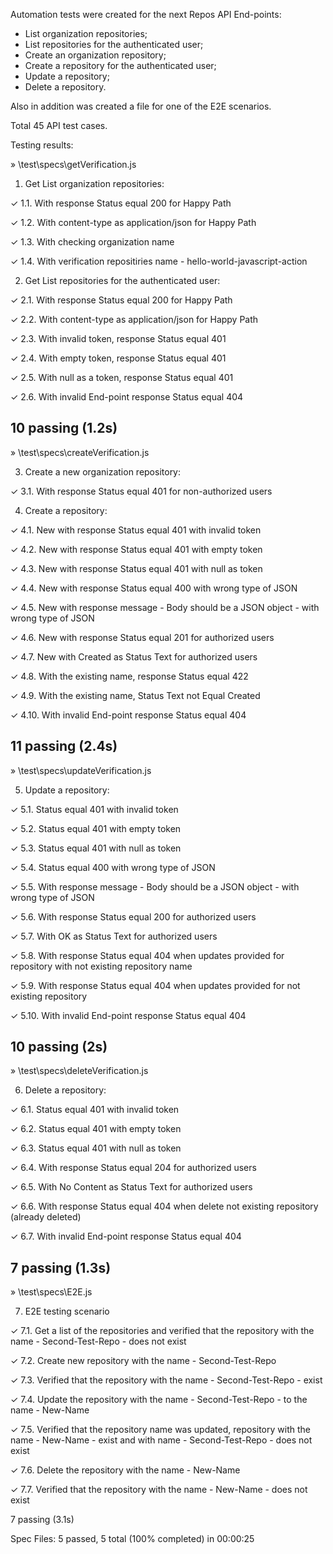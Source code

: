 Automation tests were created for the next Repos API End-points:
- List organization repositories;
- List repositories for the authenticated user;
- Create an organization repository;
- Create a repository for the authenticated user;
- Update a repository;
- Delete a repository.

Also in addition was created a file for one of the E2E scenarios.

Total 45 API test cases.

Testing results:

» \test\specs\getVerification.js

1. Get List organization repositories:

✓ 1.1. With response Status equal 200 for Happy Path

✓ 1.2. With content-type as application/json for Happy Path

✓ 1.3. With checking organization name

✓ 1.4. With verification repositiries name - hello-world-javascript-action

2. Get List repositories for the authenticated user:

✓ 2.1. With response Status equal 200 for Happy Path

✓ 2.2. With content-type as application/json for Happy Path

✓ 2.3. With invalid token, response Status equal 401

✓ 2.4. With empty token, response Status equal 401

✓ 2.5. With null as a token, response Status equal 401

✓ 2.6. With invalid End-point response Status equal 404

10 passing (1.2s)
------------------------------------------------------------------

» \test\specs\createVerification.js

3. Create a new organization repository:

✓ 3.1. With response Status equal 401 for non-authorized users

4. Create a repository:

✓ 4.1. New with response Status equal 401 with invalid token

✓ 4.2. New with response Status equal 401 with empty token

✓ 4.3. New with response Status equal 401 with null as token

✓ 4.4. New with response Status equal 400 with wrong type of JSON

✓ 4.5. New with response message - Body should be a JSON object - with wrong type of JSON

✓ 4.6. New with response Status equal 201 for authorized users

✓ 4.7. New with Created as Status Text for authorized users

✓ 4.8. With the existing name, response Status equal 422

✓ 4.9. With the existing name, Status Text not Equal Created

✓ 4.10. With invalid End-point response Status equal 404

11 passing (2.4s)
------------------------------------------------------------------

» \test\specs\updateVerification.js

5. Update a repository:

✓ 5.1. Status equal 401 with invalid token

✓ 5.2. Status equal 401 with empty token

✓ 5.3. Status equal 401 with null as token

✓ 5.4. Status equal 400 with wrong type of JSON

✓ 5.5. With response message - Body should be a JSON object - with wrong type of JSON

✓ 5.6. With response Status equal 200 for authorized users

✓ 5.7. With OK as Status Text for authorized users

✓ 5.8. With response Status equal 404 when updates provided for repository with not existing repository name

✓ 5.9. With response Status equal 404 when updates provided for not existing repository

✓ 5.10. With invalid End-point response Status equal 404

10 passing (2s)
------------------------------------------------------------------

» \test\specs\deleteVerification.js

6. Delete a repository:

✓ 6.1. Status equal 401 with invalid token

✓ 6.2. Status equal 401 with empty token

✓ 6.3. Status equal 401 with null as token

✓ 6.4. With response Status equal 204 for authorized users

✓ 6.5. With No Content as Status Text for authorized users

✓ 6.6. With response Status equal 404 when delete not existing repository (already deleted)

✓ 6.7. With invalid End-point response Status equal 404

7 passing (1.3s)
------------------------------------------------------------------

» \test\specs\E2E.js

7. E2E testing scenario

✓ 7.1. Get a list of the repositories and verified that the repository with the name - Second-Test-Repo - does not exist

✓ 7.2. Create new repository with the name - Second-Test-Repo

✓ 7.3. Verified that the repository with the name - Second-Test-Repo - exist

✓ 7.4. Update the repository with the name - Second-Test-Repo - to the name - New-Name

✓ 7.5. Verified that the repository name was updated, repository with the name - New-Name - exist and with name - Second-Test-Repo - does not exist

✓ 7.6. Delete the repository with the name - New-Name

✓ 7.7. Verified that the repository with the name - New-Name - does not exist

7 passing (3.1s)


Spec Files:      5 passed, 5 total (100% completed) in 00:00:25
